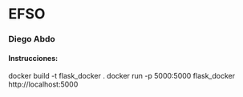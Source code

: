 # EFSO

### Diego Abdo

#### Instrucciones: 
docker build -t flask_docker .
docker run -p 5000:5000 flask_docker
http://localhost:5000